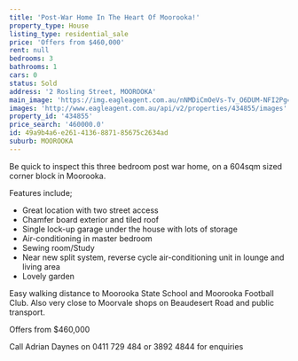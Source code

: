 ```yaml
---
title: 'Post-War Home In The Heart Of Moorooka!'
property_type: House
listing_type: residential_sale
price: 'Offers from $460,000'
rent: null
bedrooms: 3
bathrooms: 1
cars: 0
status: Sold
address: '2 Rosling Street, MOOROOKA'
main_image: 'https://img.eagleagent.com.au/nNMDiCmOeVs-Tv_O6DUM-NFI2Pg=/1280x854/smart/https://s3-us-west-2.amazonaws.com/eagleagent-orig/images/6818363/104372000-image-M.jpg'
images: 'http://www.eagleagent.com.au/api/v2/properties/434855/images'
property_id: '434855'
price_search: '460000.0'
id: 49a9b4a6-e261-4136-8871-85675c2634ad
suburb: MOOROOKA
---
```

Be quick to inspect this three bedroom post war home, on a 604sqm sized corner block in Moorooka.

Features include;

  -  Great location with two street access
  -  Chamfer board exterior and tiled roof
  -  Single lock-up garage under the house with lots of storage
  -  Air-conditioning in master bedroom
  -  Sewing room/Study
  -  Near new split system, reverse cycle air-conditioning unit in lounge and living area
  -  Lovely garden

Easy walking distance to Moorooka State School and Moorooka Football Club.
Also very close to Moorvale shops on Beaudesert Road and public transport.

Offers from $460,000

Call Adrian Daynes on 0411 729 484 or 3892 4844 for enquiries